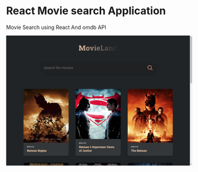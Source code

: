 # React Movie search Application 

Movie Search using React And omdb API

![alt text](https://github.com/MustafaAlfaisal/Movie-Land/blob/master/search-screen.png)

